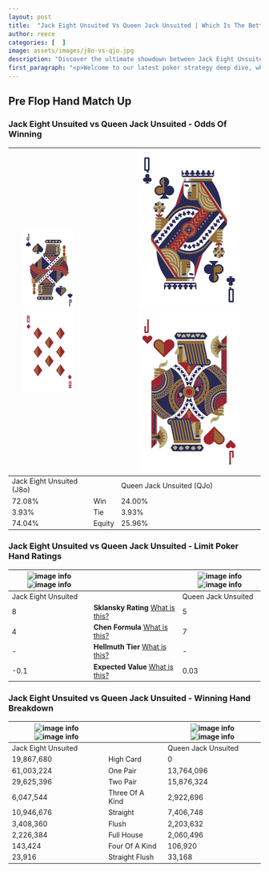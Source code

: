 ```yaml
---
layout: post
title:  "Jack Eight Unsuited Vs Queen Jack Unsuited | Which Is The Better Hand In Poker? A Complete Guide"
author: reece
categories: [  ]
image: assets/images/j8o-vs-qjo.jpg
description: "Discover the ultimate showdown between Jack Eight Unsuited and Queen Jack Unsuited in poker! Uncover the odds, strategies, and scenarios where one hand triumphs over the other. Get ready to up your poker game with this thrilling analysis."
first_paragraph: "<p>Welcome to our latest poker strategy deep dive, where we're pitting two distinct hands against each other in a high-stakes showdown: Jack Eight Unsuited vs Queen Jack Unsuited.</p><p>In the dynamic world of poker, every decision counts, and knowing which hand holds the upper hand is key to your success at the table.</p><p>In this article, we'll dissect these two hands, explore the scenarios where one dominates the other, and equip you with the knowledge to make strategic choices that can tip the odds in your favor.</p><p>Get ready to unravel the intriguing dynamics of these poker hands and elevate your game to new heights.</p>"
---
```




[comment]: # (sp0)

## Pre Flop Hand Match Up

<div class="table hand-ratings" markdown="1"> 



### Jack Eight Unsuited vs Queen Jack Unsuited - Odds Of Winning


    
| ![image info](assets/images/hand1/J.png) ![image info](assets/images/hand1/8o.png) |  | ![image info](assets/images/hand2/Q.png) ![image info](assets/images/hand2/Jo.png) |
| -------- | -------- | -------- |
| Jack Eight Unsuited (J8o) |  | Queen Jack Unsuited (QJo) |
| 72.08% | Win | 24.00% |
| 3.93% | Tie | 3.93% |
| 74.04% | Equity | 25.96% |




[comment]: # (sp1)



### Jack Eight Unsuited vs Queen Jack Unsuited - Limit Poker Hand Ratings


    
| ![image info](https://www.riverpairs.com/assets/images/hand1/J.png) ![image info](https://www.riverpairs.com/assets/images/hand1/8o.png) |  | ![image info](https://www.riverpairs.com/assets/images/hand2/Q.png) ![image info](https://www.riverpairs.com/assets/images/hand2/Jo.png) |
| -------- | -------- | -------- |
| Jack Eight Unsuited |  | Queen Jack Unsuited |
| 8 | **Sklansky Rating** [What is this?](/sklansky-rating-explained) | 5 |
| 4 | **Chen Formula** [What is this?](/chen-formula-explained) | 7 |
| - | **Hellmuth Tier** [What is this?](/Hellmuth-tier-explained) | - |
| -0.1 | **Expected Value** [What is this?](/expected-value-explained) | 0.03 |




[comment]: # (sp2)



### Jack Eight Unsuited vs Queen Jack Unsuited - Winning Hand Breakdown


    
| ![image info](https://www.riverpairs.com/assets/images/hand1/J.png) ![image info](https://www.riverpairs.com/assets/images/hand1/8o.png) |  | ![image info](https://www.riverpairs.com/assets/images/hand2/Q.png) ![image info](https://www.riverpairs.com/assets/images/hand2/Jo.png) |
| -------- | -------- | -------- |
| Jack Eight Unsuited |  | Queen Jack Unsuited |
| 19,867,680 | High Card | 0 |
| 61,003,224 | One Pair | 13,764,096 |
| 29,625,396 | Two Pair | 15,876,324 |
| 6,047,544 | Three Of A Kind | 2,922,696 |
| 10,946,676 | Straight | 7,406,748 |
| 3,408,360 | Flush | 2,203,632 |
| 2,226,384 | Full House | 2,060,496 |
| 143,424 | Four Of A Kind | 106,920 |
| 23,916 | Straight Flush | 33,168 |




[comment]: # (sp3)



</div>

[comment]: # (sp4)



[comment]: # (sp5)

